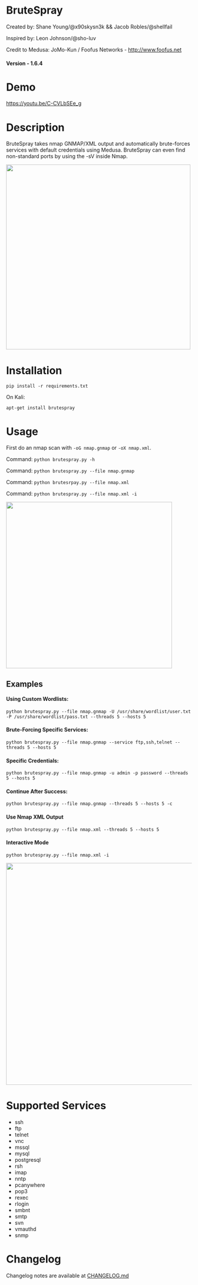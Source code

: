 # BruteSpray

Created by: Shane Young/@x90skysn3k && Jacob Robles/@shellfail 

Inspired by: Leon Johnson/@sho-luv

Credit to Medusa: JoMo-Kun / Foofus Networks - http://www.foofus.net

#### Version - 1.6.4

# Demo

https://youtu.be/C-CVLbSEe_g

# Description
BruteSpray takes nmap GNMAP/XML output and automatically brute-forces services with default credentials using Medusa. BruteSpray can even find non-standard ports by using the -sV inside Nmap.  

<img src="http://i.imgur.com/k9BDB5R.png" width="500">

# Installation

```pip install -r requirements.txt```

On Kali:

```apt-get install brutespray```

# Usage
First do an nmap scan with ```-oG nmap.gnmap``` or ```-oX nmap.xml```.

Command: ```python brutespray.py -h```

Command: ```python brutespray.py --file nmap.gnmap```

Command: ```python brutesrpay.py --file nmap.xml```

Command: ```python brutespray.py --file nmap.xml -i```

<img src="https://i.imgur.com/PgXEw36.png" width="450">

## Examples

#### Using Custom Wordlists:

```python brutespray.py --file nmap.gnmap -U /usr/share/wordlist/user.txt -P /usr/share/wordlist/pass.txt --threads 5 --hosts 5```

#### Brute-Forcing Specific Services:

```python brutespray.py --file nmap.gnmap --service ftp,ssh,telnet --threads 5 --hosts 5```

#### Specific Credentials:
   
```python brutespray.py --file nmap.gnmap -u admin -p password --threads 5 --hosts 5```

#### Continue After Success:

```python brutespray.py --file nmap.gnmap --threads 5 --hosts 5 -c```

#### Use Nmap XML Output

```python brutespray.py --file nmap.xml --threads 5 --hosts 5```

#### Interactive Mode

```python brutespray.py --file nmap.xml -i```

<img src="https://i.imgur.com/zBXEU33.png" width="600">

# Supported Services

* ssh
* ftp
* telnet
* vnc
* mssql
* mysql
* postgresql
* rsh
* imap
* nntp
* pcanywhere
* pop3
* rexec
* rlogin
* smbnt
* smtp
* svn
* vmauthd
* snmp

# Changelog
Changelog notes are available at [CHANGELOG.md](https://github.com/x90skysn3k/brutespray/blob/master/CHANGELOG.md)

